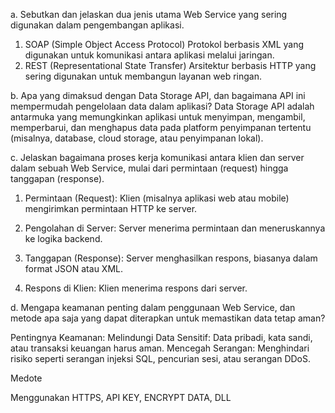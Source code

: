 a. Sebutkan dan jelaskan dua jenis utama Web Service yang sering digunakan dalam 
pengembangan aplikasi. 
1. SOAP (Simple Object Access Protocol)
Protokol berbasis XML yang digunakan untuk komunikasi antara aplikasi melalui jaringan.
2. REST (Representational State Transfer)
Arsitektur berbasis HTTP yang sering digunakan untuk membangun layanan web ringan.

b. Apa yang dimaksud dengan Data Storage API, dan bagaimana API ini 
mempermudah pengelolaan data dalam aplikasi? 
Data Storage API adalah antarmuka yang memungkinkan aplikasi untuk menyimpan, mengambil, 
memperbarui, dan menghapus data pada platform penyimpanan tertentu (misalnya, database, cloud storage, atau penyimpanan lokal).

c. Jelaskan bagaimana proses kerja komunikasi antara klien dan server dalam sebuah 
Web Service, mulai dari permintaan (request) hingga tanggapan (response). 

1. Permintaan (Request):
Klien (misalnya aplikasi web atau mobile) mengirimkan permintaan HTTP ke server.

2. Pengolahan di Server:
Server menerima permintaan dan meneruskannya ke logika backend.

3. Tanggapan (Response):
Server menghasilkan respons, biasanya dalam format JSON atau XML.

4. Respons di Klien:
Klien menerima respons dari server.

d. Mengapa keamanan penting dalam penggunaan Web Service, dan metode apa 
saja yang dapat diterapkan untuk memastikan data tetap aman?

Pentingnya Keamanan:
Melindungi Data Sensitif: Data pribadi, kata sandi, atau transaksi keuangan harus aman.
Mencegah Serangan: Menghindari risiko seperti serangan injeksi SQL, pencurian sesi, atau serangan DDoS.

Medote

Menggunakan HTTPS, API KEY, ENCRYPT DATA, DLL








